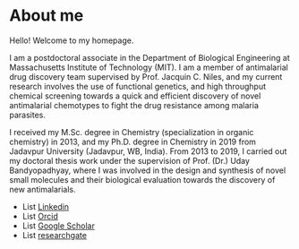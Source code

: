 # About me
Hello! Welcome to my homepage.

I am a postdoctoral associate in the Department of Biological Engineering at Massachusetts Institute of Technology (MIT). I am a member of antimalarial drug discovery team  supervised by Prof. Jacquin C. Niles, and my current research involves the use of functional genetics, and high throughput chemical screening towards a quick and efficient discovery of novel antimalarial chemotypes to fight the drug resistance among malaria parasites.

I received my M.Sc. degree in Chemistry (specialization in organic chemistry) in 2013, and my Ph.D. degree in Chemistry in 2019 from Jadavpur University (Jadavpur, WB, India). From 2013 to 2019, I carried out my doctoral thesis work under the supervision of Prof. (Dr.) Uday Bandyopadhyay, where I was involved in the design and synthesis of novel small molecules and their biological evaluation towards the discovery of new antimalarials.

- List [Linkedin](https://www.linkedin.com/in/shubhra-jyoti-saha-a48451100/)
- List [Orcid](https://orcid.org/my-orcid)
- List [Google Scholar](https://scholar.google.co.in/citations?hl=en&pli=1&user=ZfIVJZQAAAAJ)
- List [researchgate](https://www.researchgate.net/profile/Shubhra_Saha)
